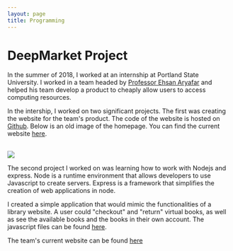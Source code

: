 ```yaml
---
layout: page
title: Programming
---
```


<h1>DeepMarket Project</h1>

In the summer of 2018, I worked at an internship at Portland State University. I worked in a team headed by <a href = "http://web.cecs.pdx.edu/~aryafare/">Professor Ehsan Aryafar</a> and helped his team develop a product to cheaply allow users to access computing resources. 

In the intership, I worked on two significant projects. The first was creating the website for the team's product. The code of the website is hosted on <a href = "https://github.com/shared-systems/website">Github</a>.  Below is an old image of the homepage. You can find the current website <a href = "https://deepmarket.cs.pdx.edu/">here</a>.

<Br/>
<img src = "https://allaboutpatrick.files.wordpress.com/2018/09/home_page.png?ssl=1&w=450" style="margin:auto;"/>
<br />

The second project I worked on was learning how to work with Nodejs and express. Node is a runtime environment that allows developers to use Javascript to create servers. Express is a framework that simplifies the creation of web applications in node. 

I created a simple application that would mimic the functionalities of a library website. A user could "checkout" and "return" virtual books, as well as see the available books and the books in their own account. The javascript files can be found <a href ="https://github.com/patrickhuang112/library_app">here</a>.

The team's current website can be found <a href = "https://deepmarket.cs.pdx.edu/">here</a>





